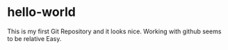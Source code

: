 # hello-world
This is my first Git Repository and it looks nice. Working with github seems to be relative Easy.
